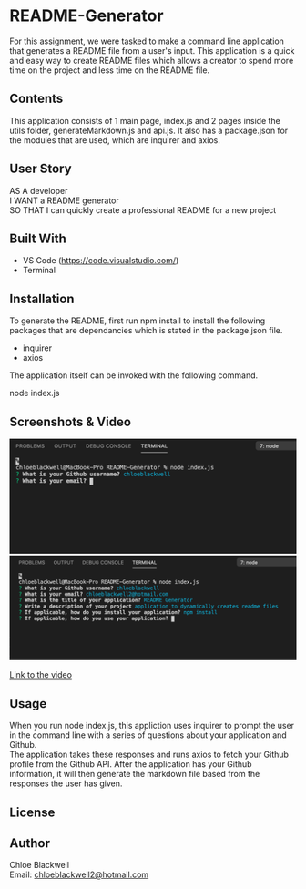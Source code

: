 # README-Generator

For this assignment, we were tasked to make a command line application that generates a README file from a user's input. This application is a quick and easy way to create README files which allows a creator to spend more time on the project and less time on the README file.

## Contents

This application consists of 1 main page, index.js and 2 pages inside the utils folder, generateMarkdown.js and api.js. It also has a package.json for the modules that are used, which are inquirer and axios.

## User Story

AS A developer <br>
I WANT a README generator <br>
SO THAT I can quickly create a professional README for a new project

## Built With

- VS Code (https://code.visualstudio.com/)
- Terminal

## Installation

To generate the README, first run npm install to install the following packages that are dependancies which is stated in the package.json file.

- inquirer
- axios

The application itself can be invoked with the following command.

node index.js

## Screenshots & Video

<img src="./images/Start.png">
<img src="./images/Middle.png">

<a href="https://drive.google.com/file/d/1wzIf7eMOTEoNt-GCWrCBAgYzAuuDvpxT/view?usp=sharing">Link to the video</a>

## Usage

When you run node index.js, this appliction uses inquirer to prompt the user in the command line with a series of questions about your application and Github. <br>
The application takes these responses and runs axios to fetch your Github profile from the Github API. After the application has your Github information, it will then generate the markdown file based from the responses the user has given.

## License

## Author

Chloe Blackwell<br>
Email: chloeblackwell2@hotmail.com
